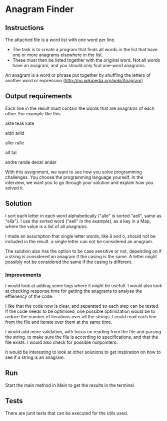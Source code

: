 # Anagram Finder

## Instructions

The attached file is a word list with one word per line. 
* The task is to create a program that finds all words in the list that have one or more anagrams elsewhere in the list. 
* These must then be listed together with the original word. Not all words have an anagram, and you should only find one-word anagrams.

An anagram is a word or phrase put together by shuffling
the letters of another word or expression (http://no.wikipedia.org/wiki/Anagram)


## Output requirements 
Each line in the result must contain the words that are anagrams of
each other. For example like this

akte teak kate


aldri arild


aller ralle


alt tal


andre rande denar ander

With this assignment, we want to see how you solve programming challenges. You choose the programming language yourself. In the interview, we want you to go through your solution and explain how you solved it.


## Solution
I sort each letter in each word alphabetically ("alle" is sorted "aell", same as "ella").
I use the sorted word ("aell" in the example), as a key in a Map, where the value is a list of all anagrams.

I made an assumption that single letter words, like å and ö, should not be included in the result. a single letter can not be considered an anagram.

The solution also has the option to be case sensitive or not, depending on if a string is considered an anagram if the casing is the same. A letter might possibly not be considered the same if the casing is different.

### Improvements
I would look at adding some logs where it might be usefull. I would also look at checking response time
for getting the anagrams to analyse the effienency of the code.

I like that the code now is clear, and separated so each step can be tested. If the code needs to be optimised, 
one possible optimization would be to reduce the number of iterations over all the strings. 
I could read each line from the file and iterate over them at the same time.

I would add more validation, with focus on reading from the file and parsing the string, to make sure the file is according to specifications, and that the file exists.
I would also check for possible nullpointers.

It would be interesting to look at other solutions to get inspiration on how to see if a string is an anagram.

## Run

Start the main method in Main to get the results in the terminal.

## Tests
There are junit tests that can be executed for the utils used.


